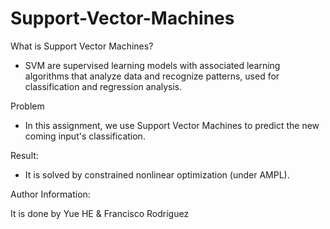 # Support-Vector-Machines

What is Support Vector Machines?
- SVM are supervised learning models with associated learning algorithms that analyze data and recognize patterns, used for classification and regression analysis.

Problem
- In this assignment, we use Support Vector Machines to predict the new coming input's classification. 

Result:

- It is solved by constrained nonlinear optimization (under AMPL).

Author Information:

It is done by Yue HE & Francisco Rodríguez
